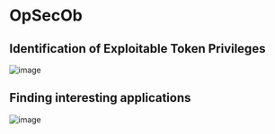 # OpSecOb

## Identification of Exploitable Token Privileges ##

![image](https://github.com/andreisss/OpSecOb/assets/10872139/71ca4eb3-0356-4afe-8444-3f24d23af831)


## Finding interesting applications ##
![image](https://github.com/andreisss/OpSecOb/assets/10872139/57f050e3-2b40-49fd-8459-da6bf54bc492)
